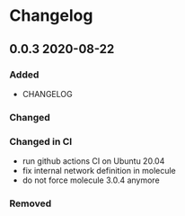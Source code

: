 # Changelog

## 0.0.3 2020-08-22

### Added

- CHANGELOG

### Changed

### Changed in CI

- run github actions CI on Ubuntu 20.04
- fix internal network definition in molecule
- do not force molecule 3.0.4 anymore

### Removed

